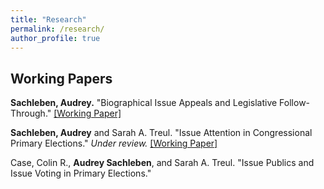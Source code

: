 ```yaml
---
title: "Research"
permalink: /research/
author_profile: true
---
```


## Working Papers

**Sachleben, Audrey.** "Biographical Issue Appeals and Legislative Follow-Through."  [[Working Paper]](/files/Sachleben_BIA.pdf)

**Sachleben, Audrey** and Sarah A. Treul. "Issue Attention in Congressional Primary Elections." *Under review.* [[Working Paper]](/files/sachleben_treul_issues.pdf)

Case, Colin R., **Audrey Sachleben**, and Sarah A. Treul. "Issue Publics and Issue Voting in Primary Elections."


